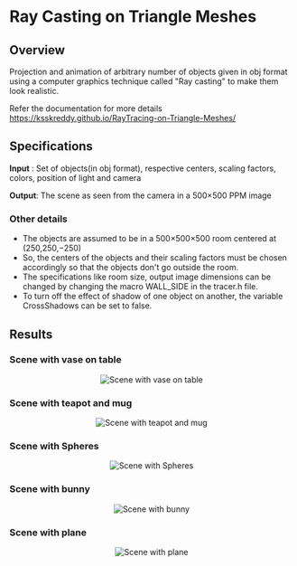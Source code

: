 # Ray Casting on Triangle Meshes

## Overview

  Projection and animation of arbitrary number of objects given in obj format using a computer graphics technique called "Ray casting" to make them look realistic.
  
  Refer the documentation for more details https://ksskreddy.github.io/RayTracing-on-Triangle-Meshes/

 ## Specifications
  
  <b>Input</b> : Set of objects(in obj format), respective centers, scaling factors, colors, position of light and camera

  <b>Output</b>: The scene as seen from the camera in a 500×500 PPM image

 ### Other details

   * The objects are assumed to be in a 500×500×500 room centered at (250,250,−250)
   * So, the centers of the objects and their scaling factors must be chosen accordingly so that the objects don't go outside the room.
   * The specifications like room size, output image dimensions can be changed by changing the macro WALL_SIDE in the tracer.h file.
   * To turn off the effect of shadow of one object on another, the variable CrossShadows can be set to false.
   
## Results

### Scene with vase on table

  <p align="center"> <img align = "center" src= "https://github.com/ksskreddy/Graphics-Project/blob/master/assets/images/table.gif" title = "Scene with vase on table"></p>

### Scene with teapot and mug

  <p align="center"> <img align = "center" src= "https://github.com/ksskreddy/Graphics-Project/blob/master/assets/images/teapot.gif" title = "Scene with teapot and mug"></p>

### Scene with Spheres

  <p align="center"> <img align = "center" src= "https://github.com/ksskreddy/Graphics-Project/blob/master/assets/images/spheres.gif" title = "Scene with Spheres"></p>

### Scene with bunny

  <p align="center"> <img align = "center" src= "https://github.com/ksskreddy/Graphics-Project/blob/master/assets/images/bunny.gif" title = "Scene with bunny"></p>
 
### Scene with plane

  <p align="center"> <img align = "center" src= "https://github.com/ksskreddy/Graphics-Project/blob/master/assets/images/plane.gif" title = "Scene with plane"></p>


